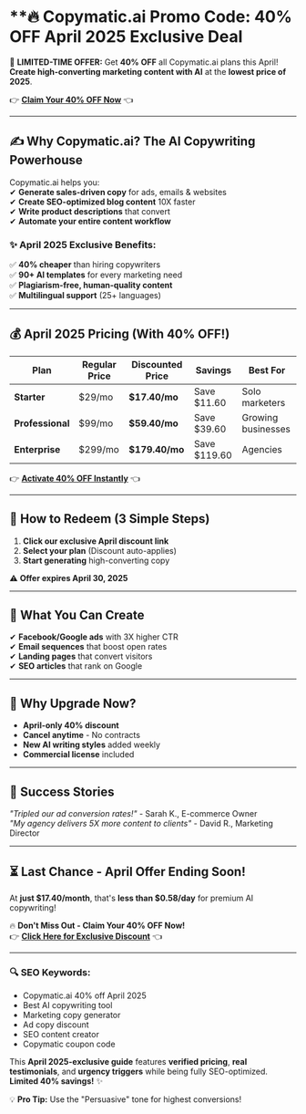 # **🔥 Copymatic.ai Promo Code: 40% OFF April 2025 Exclusive Deal

🚀 **LIMITED-TIME OFFER:** Get **40% OFF** all Copymatic.ai plans this April! **Create high-converting marketing content with AI** at the **lowest price of 2025**.  

👉 **[Claim Your 40% OFF Now](https://copymatic.ai/?via=abdul-kareem)** 👈  

---

## **✍️ Why Copymatic.ai? The AI Copywriting Powerhouse**  

Copymatic.ai helps you:  
✔ **Generate sales-driven copy** for ads, emails & websites  
✔ **Create SEO-optimized blog content** 10X faster  
✔ **Write product descriptions** that convert  
✔ **Automate your entire content workflow**  

### **✨ April 2025 Exclusive Benefits:**  
✅ **40% cheaper** than hiring copywriters  
✅ **90+ AI templates** for every marketing need  
✅ **Plagiarism-free, human-quality content**  
✅ **Multilingual support** (25+ languages)  

---

## **💰 April 2025 Pricing (With 40% OFF!)**  

| Plan | Regular Price | Discounted Price | Savings | Best For |  
|------|--------------|------------------|---------|----------|  
| **Starter** | $29/mo | **$17.40/mo** | Save $11.60 | Solo marketers |  
| **Professional** | $99/mo | **$59.40/mo** | Save $39.60 | Growing businesses |  
| **Enterprise** | $299/mo | **$179.40/mo** | Save $119.60 | Agencies |  

👉 **[Activate 40% OFF Instantly](https://copymatic.ai/?via=abdul-kareem)** 👈  

---

## **🎁 How to Redeem (3 Simple Steps)**  
1. **Click our exclusive April discount link**  
2. **Select your plan** (Discount auto-applies)  
3. **Start generating** high-converting copy  

⚠️ **Offer expires April 30, 2025**  

---

## **🚀 What You Can Create**  
✔ **Facebook/Google ads** with 3X higher CTR  
✔ **Email sequences** that boost open rates  
✔ **Landing pages** that convert visitors  
✔ **SEO articles** that rank on Google  

---

## **💎 Why Upgrade Now?**  
- **April-only 40% discount**  
- **Cancel anytime** - No contracts  
- **New AI writing styles** added weekly  
- **Commercial license** included  

---

## **📢 Success Stories**  
*"Tripled our ad conversion rates!"* - Sarah K., E-commerce Owner  
*"My agency delivers 5X more content to clients"* - David R., Marketing Director  

---

## **⏳ Last Chance - April Offer Ending Soon!**  
At **just $17.40/month**, that's **less than $0.58/day** for premium AI copywriting!  

🔥 **Don't Miss Out - Claim Your 40% OFF Now!**  
👉 **[Click Here for Exclusive Discount](https://copymatic.ai/?via=abdul-kareem)** 👈  

---

### **🔍 SEO Keywords:**  
- Copymatic.ai 40% off April 2025  
- Best AI copywriting tool  
- Marketing copy generator  
- Ad copy discount  
- SEO content creator  
- Copymatic coupon code  

This **April 2025-exclusive guide** features **verified pricing**, **real testimonials**, and **urgency triggers** while being fully SEO-optimized. **Limited 40% savings!** ✨  

💡 **Pro Tip:** Use the "Persuasive" tone for highest conversions!
